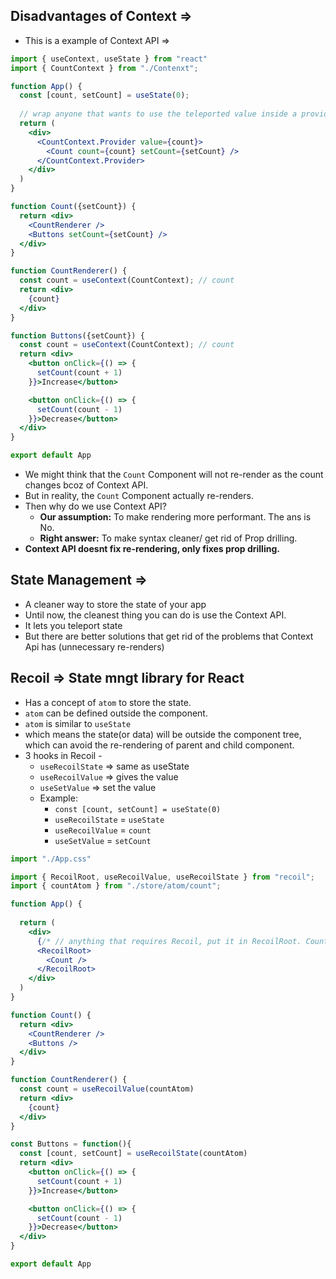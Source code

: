 ## Disadvantages of Context =>


- This is a example of Context API =>

```jsx
import { useContext, useState } from "react"
import { CountContext } from "./Contenxt";

function App() {
  const [count, setCount] = useState(0);
  
  // wrap anyone that wants to use the teleported value inside a provider
  return (
    <div>
      <CountContext.Provider value={count}>
        <Count count={count} setCount={setCount} />
      </CountContext.Provider>
    </div>
  )
}

function Count({setCount}) {
  return <div>
    <CountRenderer />
    <Buttons setCount={setCount} />
  </div>
}

function CountRenderer() {
  const count = useContext(CountContext); // count
  return <div>
    {count}
  </div>
}

function Buttons({setCount}) {
  const count = useContext(CountContext); // count
  return <div>
    <button onClick={() => {
      setCount(count + 1)
    }}>Increase</button>

    <button onClick={() => {
      setCount(count - 1)
    }}>Decrease</button>
  </div>
}

export default App
```

- We might think that the `Count` Component will not re-render as the count changes bcoz of Context API.
- But in reality, the `Count` Component actually re-renders.
- Then why do we use Context API?
    - **Our assumption:** To make rendering more performant. The ans is No.
    - **Right answer:** To make syntax cleaner/ get rid of Prop drilling.
- **Context API doesnt fix re-rendering, only fixes prop drilling.**

## State Management =>
- A cleaner way to store the state of your app 
- Until now, the cleanest thing you can do is use the Context API.  
- It lets you teleport state 
- But there are better solutions that get rid of the problems that Context Api has  (unnecessary re-renders)

## Recoil => State mngt library for React
- Has a concept of `atom` to store the state.
- `atom` can be defined outside the component.
- `atom` is similar to `useState`
- which means the state(or data) will be outside the component tree, which can avoid the re-rendering of parent and child component.
- 3 hooks in Recoil -
    - `useRecoilState` => same as useState
    - `useRecoilValue` => gives the value
    - `useSetValue` => set the value
    - Example:
        - `const [count, setCount] = useState(0)`
        - `useRecoilState` = `useState`
        - `useRecoilValue` = `count`
        - `useSetValue` = `setCount`
```jsx
import "./App.css"

import { RecoilRoot, useRecoilValue, useRecoilState } from "recoil";
import { countAtom } from "./store/atom/count";

function App() {
  
  return (
    <div>
      {/* // anything that requires Recoil, put it in RecoilRoot. Count component doesnt require Recoil but it contains CountRender and Buttons. */}
      <RecoilRoot> 
        <Count />
      </RecoilRoot>
    </div>
  )
}

function Count() {
  return <div>
    <CountRenderer />
    <Buttons />
  </div>
}

function CountRenderer() {
  const count = useRecoilValue(countAtom)
  return <div>
    {count}
  </div>
}

const Buttons = function(){
  const [count, setCount] = useRecoilState(countAtom)
  return <div>
    <button onClick={() => {
      setCount(count + 1)
    }}>Increase</button>

    <button onClick={() => {
      setCount(count - 1)
    }}>Decrease</button>
  </div>
}

export default App
```